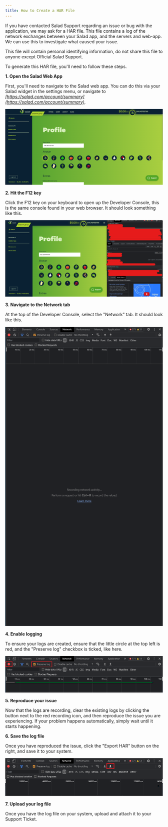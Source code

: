 ```yaml
---
title: How to Create a HAR File
---
```


If you have contacted Salad Support regarding an issue or bug with the application, we may ask for a HAR file. This file
contains a log of the network exchanges between your Salad app, and the servers and web-app. We can use this to
investigate what caused your issue.

This file will contain personal identifying information, do not share this file to anyone except Official Salad Support.

To generate this HAR file, you'll need to follow these steps.

**1. Open the Salad Web App**

First, you'll need to navigate to the Salad web app. You can do this via your Salad widget in the settings menu, or
navigate to  _[https://salad.com/account/summary](https://salad.com/account/summary)._

![](../../../../content/images/guides/your-pc/how-to-create-a-har-file-1.png)

**2. Hit the F12 key**

Click the F12 key on your keyboard to open up the Developer Console, this is the same console found in your web browser.
It should look something like this.

![](../../../../content/images/guides/your-pc/how-to-create-a-har-file-2.png)

**3. Navigate to the Network tab**

At the top of the Developer Console, select the "Network" tab. It should look like this.

![network](../../../../content/images/guides/your-pc/how-to-create-a-har-file-3.png)

**4. Enable logging**

To ensure your logs are created, ensure that the little circle at the top left is red, and the "Preserve log" checkbox
is ticked, like here.

![preserve log](../../../../content/images/guides/your-pc/how-to-create-a-har-file-4.png)

**5. Reproduce your issue**

Now that the logs are recording, clear the existing logs by clicking the button next to the red recording icon, and then
reproduce the issue you are experiencing. If your problem happens automatically, simply wait until it starts happening.

**6. Save the log file**

Once you have reproduced the issue, click the "Export HAR" button on the right, and save it to your system.

![export HAR](../../../../content/images/guides/your-pc/how-to-create-a-har-file-5.png)

**7. Upload your log file**

Once you have the log file on your system, upload and attach it to your Support Ticket.
